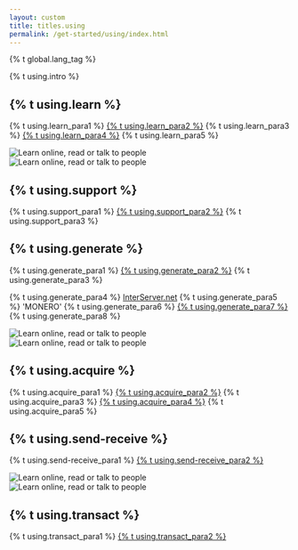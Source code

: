 ```yaml
---
layout: custom
title: titles.using
permalink: /get-started/using/index.html
---
```

{% t global.lang_tag %}
<div class="text-center container description">
    <p>{% t using.intro %}</p>
</div>
<div class="using">
    <section class="container">
        <div class="row">      
            <!-- full block-->
            <div class="full col-lg-12 col-md-12 col-sm-12 col-xs-12">
                <div class="info-block">
                    <div class="row middle-xs">
                        <div class="col-lg-7 col-md-6 col-sm-8 col-xs-8  why-text">
                            <h2>{% t using.learn %}</h2>
                            <p>{% t using.learn_para1 %} <a href="{{site.baseurl}}/get-started/what-is-monero/">{% t using.learn_para2 %}</a> {% t using.learn_para3 %} <a href="https://github.com/monero-project">{% t using.learn_para4 %}</a> {% t using.learn_para5 %}</p>
                        </div>
                        <div class="col-lg-5 col-md-6 col-sm-4 col-xs-4 center-xs">
                            <img src="/img/learn-about-monero.png" alt="Learn online, read or talk to people" class="main-icon">
                        </div>
                    </div>
                </div>
            </div>
            <!-- end full block -->
        </div>
    </section>
    <section class="container">
        <div class="row">
            <div class="full col-lg-12 col-md-12 col-sm-12 col-xs-12">
                <div class="info-block">
                    <div class="row middle-xs">
                        <div class="col-lg-5 col-md-6 col-sm-4 col-xs-4 first-md last-sm last-xs center-xs">
                            <img src="/img/support.png" alt="Learn online, read or talk to people" class="main-icon">
                        </div>
                        <div class="col-lg-7 col-md-6 col-sm-8 col-xs-8  why-text">
                            <h2>{% t using.support %}</h2>
                            <p>{% t using.support_para1 %} <a href="{{site.baseurl}}/community/hangouts/">{% t using.support_para2 %}</a> {% t using.support_para3 %}</p>
                        </div>
                    </div>
                </div>
            </div>
            <div class="full col-lg-12 col-md-12 col-sm-12 col-xs-12">
                <div class="info-block">
                    <div class="row middle-xs">
                       <div class="col-lg-7 col-md-6 col-sm-8 col-xs-8  why-text">
                            <h2>{% t using.generate %}</h2>
                            <p>{% t using.generate_para1 %} <a href="{{site.baseurl}}/downloads/">{% t using.generate_para2 %}</a> {% t using.generate_para3 %}</p><p>{% t using.generate_para4 %} <a href="https://interserver.net/dock/vps-231552.html">InterServer.net</a> {% t using.generate_para5 %} 'MONERO' {% t using.generate_para6 %} <a href="https://interserver.net/dock/vps-231552.html">{% t using.generate_para7 %}</a> {% t using.generate_para8 %}</p>
                        </div>
                        <div class="col-lg-5 col-md-6 col-sm-4 col-xs-4 center-xs">
                            <img src="/img/create-wallet.png" alt="Learn online, read or talk to people" class="main-icon">
                        </div>
                    </div>
                </div>
            </div>
        </div>
    </section>
    <section class="container">
        <div class="row">      
            <!-- full block-->
            <div class="full col-lg-12 col-md-12 col-sm-12 col-xs-12">
                <div class="info-block">
                    <div class="row middle-xs">
                        <div class="col-lg-5 col-md-6 col-sm-4 col-xs-4 first-md last-sm last-xs center-xs">
                            <img src="/img/exchange.png" alt="Learn online, read or talk to people" class="main-icon">
                        </div>
                        <div class="col-lg-7 col-md-6 col-sm-8 col-xs-8  why-text">
                            <h2>{% t using.acquire %}</h2>
                            <p>{% t using.acquire_para1 %} <a href="{{site.baseurl}}/community/merchants#exchanges">{% t using.acquire_para2 %}</a> {% t using.acquire_para3 %} <a href="{{site.baseurl}}/get-started/mining/">{% t using.acquire_para4 %}</a> {% t using.acquire_para5 %}</p>
                        </div>
                    </div>
                </div>
            </div>
            <!-- end full block -->
        </div>
    </section>
        <section class="container">
        <div class="row">
            <div class="full col-lg-12 col-md-12 col-sm-12 col-xs-12">
                <div class="info-block">
                    <div class="row middle-xs">
                        <div class="col-lg-7 col-md-6 col-sm-8 col-xs-8  why-text">
                            <h2>{% t using.send-receive %}</h2>
                            <p>{% t using.send-receive_para1 %} <a href="{{site.baseurl}}/get-started/accepting/">{% t using.send-receive_para2 %}</a></p>
                        </div>
                        <div class="col-lg-5 col-md-6 col-sm-4 col-xs-4 center-xs">
                            <img src="/img/send-receive.png" alt="Learn online, read or talk to people" class="main-icon">
                        </div>
                    </div>
                </div>
            </div>
            <div class="full col-lg-12 col-md-12 col-sm-12 col-xs-12">
                <div class="info-block">
                    <div class="row middle-xs">
                        <div class="col-lg-5 col-md-6 col-sm-4 col-xs-4 first-md last-sm center-xs">
                            <img src="/img/monero-accepted.png" alt="Learn online, read or talk to people" class="main-icon">
                        </div>
                        <div class="col-lg-7 col-md-6 col-sm-8 col-xs-8  why-text">
                            <h2>{% t using.transact %}</h2>
                            <p>{% t using.transact_para1 %} <a href="{{site.baseurl}}/community/merchants/">{% t using.transact_para2 %}</a></p>
                        </div>
                    </div>
                </div>
            </div>
        </div>
    </section>
</div>

